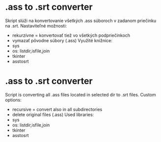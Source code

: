 # .ass to .srt converter
Skript slúži na konvertovanie všetkých .ass súboroch v zadanom priečinku na .srt.
Nastaviteľné možnosti:
- rekurzívne = konvertovať tiež vo všetkých podpriečinkoch
- vymazať pôvodne súbory (.ass)
Využité knižnice:
- sys
- os: listdir,isfile,join
- tkinter
- asstosrt

# .ass to .srt converter
Script is converting all .ass files located in selected dir to .srt files.
Custom options:
- recursive = convert also in all subdirectories
- delete original files (.ass)
Used libraries:
- sys
- os: listdir,isfile,join
- tkinter
- asstosrt
